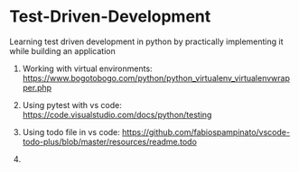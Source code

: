 # Test-Driven-Development

Learning test driven development in python by practically implementing it while building an application

1. Working with virtual environments: https://www.bogotobogo.com/python/python_virtualenv_virtualenvwrapper.php

2. Using pytest with vs code: https://code.visualstudio.com/docs/python/testing

3. Using todo file in vs code: https://github.com/fabiospampinato/vscode-todo-plus/blob/master/resources/readme.todo

4. 
